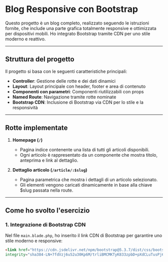 # Blog Responsive con Bootstrap

Questo progetto è un blog completo, realizzato seguendo le istruzioni fornite, che include una parte grafica totalmente responsive e ottimizzata per dispositivi mobili. Ho integrato Bootstrap tramite CDN per uno stile moderno e reattivo.

---

## Struttura del progetto

Il progetto si basa con le seguenti caratteristiche principali:

- **Controller**: Gestione delle rotte e dei dati dinamici
- **Layout**: Layout principale con header, footer e area di contenuto
- **Componenti con parametri**: Componenti riutilizzabili con props
- **Named Route**: Navigazione tramite rotte nominate
- **Bootstrap CDN**: Inclusione di Bootstrap via CDN per lo stile e la responsività

---

## Rotte implementate

1. **Homepage (`/`)**  
   - Pagina indice contenente una lista di tutti gli articoli disponibili.
   - Ogni articolo è rappresentato da un componente che mostra titolo, anteprima e link al dettaglio.

2. **Dettaglio articolo (`/article/:$slug`)**  
   - Pagina parametrica che mostra i dettagli di un articolo selezionato.
   - Gli elementi vengono caricati dinamicamente in base alla chiave $slug passata nella route.

---

## Come ho svolto l'esercizio

### 1. Integrazione di Bootstrap CDN

Nel file `main.blade.php`, ho inserito il link CDN di Bootstrap per garantire uno stile moderno e responsive:

```html
<link href="https://cdn.jsdelivr.net/npm/bootstrap@5.3.7/dist/css/bootstrap.min.css" rel="stylesheet"
integrity="sha384-LN+7fdVzj6u52u30Kp6M/trliBMCMKTyK833zpbD+pXdCLuTusPj697FH4R/5mcr" crossorigin="anonymous">